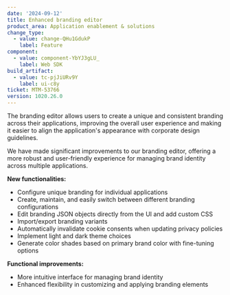 ```yaml
---
date: '2024-09-12'
title: Enhanced branding editor
product_area: Application enablement & solutions
change_type:
  - value: change-QHu1GdukP
    label: Feature
component:
  - value: component-YbYJ3gLU_
    label: Web SDK
build_artifact:
  - value: tc-pjJiURv9Y
    label: ui-c8y
ticket: MTM-53766
version: 1020.26.0
---
```

The branding editor allows users to create a unique and consistent branding across their applications, improving the overall user experience and making it easier to align the application's appearance with corporate design guidelines.

We have made significant improvements to our branding editor, offering a more robust and user-friendly experience for managing brand identity across multiple applications.

**New functionalities:**
- Configure unique branding for individual applications
- Create, maintain, and easily switch between different branding configurations
- Edit branding JSON objects directly from the UI and add custom CSS
- Import/export branding variants
- Automatically invalidate cookie consents when updating privacy policies
- Implement light and dark theme choices
- Generate color shades based on primary brand color with fine-tuning options

**Functional improvements:**
- More intuitive interface for managing brand identity
- Enhanced flexibility in customizing and applying branding elements
